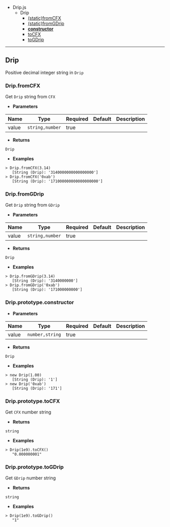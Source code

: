- Drip.js
    - Drip
        - [(static)fromCFX](#Drip.js/Drip/(static)fromCFX)
        - [(static)fromGDrip](#Drip.js/Drip/(static)fromGDrip)
        - [**constructor**](#Drip.js/Drip/**constructor**)
        - [toCFX](#Drip.js/Drip/toCFX)
        - [toGDrip](#Drip.js/Drip/toGDrip)

----------------------------------------

## Drip <a id="Drip.js/Drip"></a>

Positive decimal integer string in `Drip`

### Drip.fromCFX <a id="Drip.js/Drip/(static)fromCFX"></a>

Get `Drip` string from `CFX`

* **Parameters**

Name  | Type            | Required | Default | Description
------|-----------------|----------|---------|------------
value | `string,number` | true     |         |

* **Returns**

`Drip` 

* **Examples**

```
> Drip.fromCFX(3.14)
   [String (Drip): '3140000000000000000']
> Drip.fromCFX('0xab')
   [String (Drip): '171000000000000000000']
```

### Drip.fromGDrip <a id="Drip.js/Drip/(static)fromGDrip"></a>

Get `Drip` string from `GDrip`

* **Parameters**

Name  | Type            | Required | Default | Description
------|-----------------|----------|---------|------------
value | `string,number` | true     |         |

* **Returns**

`Drip` 

* **Examples**

```
> Drip.fromGDrip(3.14)
   [String (Drip): '3140000000']
> Drip.fromGDrip('0xab')
   [String (Drip): '171000000000']
```

### Drip.prototype.**constructor** <a id="Drip.js/Drip/**constructor**"></a>

* **Parameters**

Name  | Type            | Required | Default | Description
------|-----------------|----------|---------|------------
value | `number,string` | true     |         |

* **Returns**

`Drip` 

* **Examples**

```
> new Drip(1.00)
   [String (Drip): '1']
> new Drip('0xab')
   [String (Drip): '171']
```

### Drip.prototype.toCFX <a id="Drip.js/Drip/toCFX"></a>

Get `CFX` number string

* **Returns**

`string` 

* **Examples**

```
> Drip(1e9).toCFX()
   "0.000000001"
```

### Drip.prototype.toGDrip <a id="Drip.js/Drip/toGDrip"></a>

Get `GDrip` number string

* **Returns**

`string` 

* **Examples**

```
> Drip(1e9).toGDrip()
   "1"
```